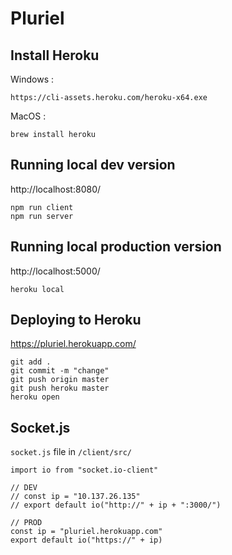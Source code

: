 # Pluriel

## Install Heroku
Windows :
```
https://cli-assets.heroku.com/heroku-x64.exe
```

MacOS : 
```
brew install heroku
```

## Running local dev version
http://localhost:8080/
```
npm run client
npm run server
```

## Running local production version
http://localhost:5000/
```
heroku local
```

## Deploying to Heroku
https://pluriel.herokuapp.com/
```
git add .
git commit -m "change"
git push origin master
git push heroku master
heroku open
```

## Socket.js
`socket.js` file in `/client/src/`
```
import io from "socket.io-client"

// DEV
// const ip = "10.137.26.135"
// export default io("http://" + ip + ":3000/")

// PROD
const ip = "pluriel.herokuapp.com"
export default io("https://" + ip)
```
